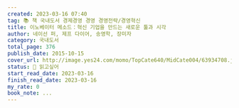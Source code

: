 ```yaml
---
created: 2023-03-16 07:40
tag: 📚 책 국내도서 경제경영 경영 경영전략/경영혁신
title: 이노베이터 메소드：혁신 기업을 만드는 새로운 툴과 시각
author: 네이선 퍼, 제프 다이어, 송영학, 장미자
category: 국내도서
total_page: 376
publish_date: 2015-10-15
cover_url: http://image.yes24.com/momo/TopCate640/MidCate004/63934708.jpg
status: 👀 읽고싶어
start_read_date: 2023-03-16
finish_read_date: 2023-03-16
my_rate: 0
book_note: ...
---
```



